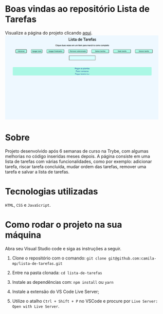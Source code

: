 
# Boas vindas ao repositório Lista de Tarefas

Visualize a página do projeto clicando <a href="https://camila-mp.github.io/lista-de-tarefas/">aqui</a>.
<img src="print-todo-list.png">

# Sobre

Projeto desenvolvido após 6 semanas de curso na Trybe, com algumas melhorias no código inseridas meses depois.
A página consiste em uma lista de tarefas com várias funcionalidades, como por exemplo: adicionar tarefa, riscar tarefa concluída, mudar ordem das tarefas, remover uma tarefa e salvar a lista de tarefas.

# Tecnologias utilizadas

`HTML`, `CSS` e `JavaScript`.

# Como rodar o projeto na sua máquina

Abra seu Visual Studio code e siga as instruções a seguir.

1. Clone o repositório com o comando:
`git clone git@github.com:camila-mp/lista-de-tarefas.git`

2. Entre na pasta clonada:
`cd lista-de-tarefas`

3. Instale as dependências com:
`npm install` ou `yarn`

4. Instale a extensão do VS Code Live Server;

5. Utilize o atalho `Ctrl + Shift + P` no VSCode e procure por `Live Server: Open with Live Server`.